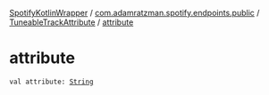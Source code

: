 [SpotifyKotlinWrapper](../../index.md) / [com.adamratzman.spotify.endpoints.public](../index.md) / [TuneableTrackAttribute](index.md) / [attribute](./attribute.md)

# attribute

`val attribute: `[`String`](https://kotlinlang.org/api/latest/jvm/stdlib/kotlin/-string/index.html)